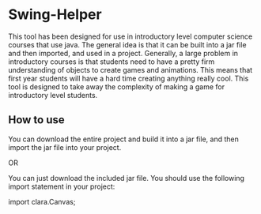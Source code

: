 # Swing-Helper
This tool has been designed for use in introductory level computer science courses that use java.  The general idea is that it can be built into a jar file and then imported, and used in a project.  Generally, a large problem in introductory courses is that students need to have a pretty firm understanding of objects to create games and animations.  This means that first year students will have a hard time creating anything really cool.  This tool is designed to take away the complexity of making a game for introductory level students.

## **How to use**
You can download the entire project and build it into a jar file, and then import the jar file into your project.

OR

You can just download the included jar file.
You should use the following import statement in your project:

import clara.Canvas;
